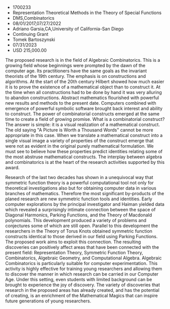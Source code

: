
* 1700233
* Representation Theoretical Methods in the Theory of Special Functions
* DMS,Combinatorics
* 08/01/2017,07/27/2022
* Adriano Garsia,CA,University of California-San Diego
* Continuing Grant
* Tomek Bartoszynski
* 07/31/2023
* USD 215,000.00

The proposed research is in the field of Algebraic Combinatorics. This is a
growing field whose beginnings were prompted by the dawn of the computer age.
Its practitioners have the same goals as the invariant theorists of the 19th
century. The emphasis is on constructions and algorithms. At the start of the
20th century Hilbert showed how much easier it is to prove the existence of a
mathematical object than to construct it. At the time when all constructions had
to be done by hand it was very alluring to abandon constructions. Abstract
mathematics flourished with powerful new results and methods to the present
date. Computers combined with emergence of powerful symbolic software brought
back interest and ability to construct. The power of combinatorial constructs
emerged at the same time to create a field of growing promise. What is a
combinatorial construct? The answer is simple: it is a visual realization of a
mathematical construct. The old saying "A Picture is Worth a Thousand Words"
cannot be more appropriate in this case. When we translate a mathematical
construct into a single visual image a variety of properties of the construct
emerge that were not as evident in the original purely mathematical formulation.
We must see to believe how these properties predict identities relating some of
the most abstruse mathematical constructs. The interplay between algebra and
combinatorics is at the heart of the research activities supported by this
award.

Research of the last two decades has shown in a unequivocal way that symmetric
function theory is a powerful computational tool not only for theoretical
investigations also but for obtaining computer data in various branches of
mathematics. Therefore the most significant by-products of the planed research
are new symmetric function tools and identities. Early computer explorations by
the principal investigator and Haiman yielded data which revealed a surprisingly
intimate connection between the space of Diagonal Harmonics, Parking Functions,
and the Theory of Macdonald polynomials. This development produced a variety of
problems and conjectures some of which are still open. Parallel to this
development the researchers in the Theory of Torus Knots obtained symmetric
function constructs identical to those derived in our field using Parking
Functions. The proposed work aims to exploit this connection. The resulting
discoveries can positively affect areas that have been connected with the
present field: Representation Theory, Symmetric Function Theory, Combinatorics,
Algebraic Geometry, and Computational Algebra. Algebraic Combinatorics is
particularly suitable for computer experimentation. This activity is highly
effective for training young researchers and allowing them to discover the
manner in which research can be carried in our Computer Age. Under this setting,
even students with limited background can be brought to experience the joy of
discovery. The variety of discoveries that research in the proposed areas has
already created, and has the potential of creating, is an enrichment of the
Mathematical Magics that can inspire future generations of young researchers.
